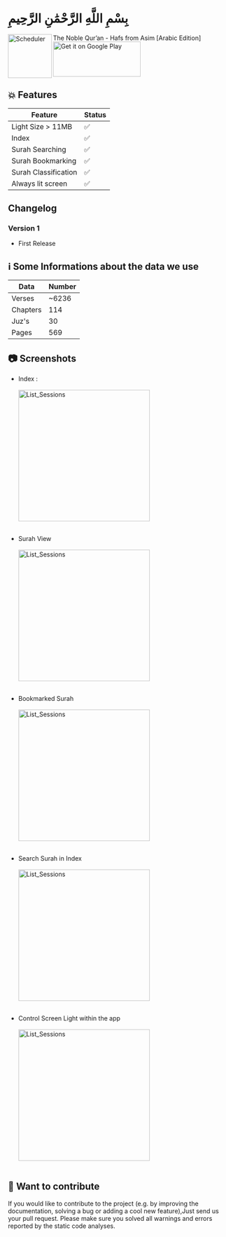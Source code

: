 # بِسْمِ اللَّهِ الرَّحْمَٰنِ الرَّحِيمِ
<img  align="left" alt="Scheduler" src="https://github.com/HoussemTN/Al-quran-Al-karim/blob/master/assets/images/logo.png?raw=true" heigth="100px" width="100px"/>
The Noble Qur’an - Hafs from Asim [Arabic Edition] 
<br>
 <a href='https://play.google.com/store/apps/details?id=com.brains404.quran&pcampaignid=MKT-Other-global-all-co-prtnr-py-PartBadge-Mar2515-1'><img  align="center" width='200' height='80' alt='Get it on Google Play' src='https://play.google.com/intl/en_us/badges/images/generic/en_badge_web_generic.png'></a>
 
## :boom: Features

| Feature |Status|
|-------------|--------------|
| Light Size > 11MB |:white_check_mark:|
|  Index |:white_check_mark:|
|  Surah Searching |:white_check_mark:|
|  Surah Bookmarking |:white_check_mark:|
|  Surah Classification |:white_check_mark:|
|  Always lit screen |:white_check_mark:|

## Changelog
### Version 1
 * First Release

## :information_source: Some Informations about the data we use
|Data |Number|
|-------------|-------------|
|Verses |~6236|
|Chapters |114|
|Juz's |30|
|Pages|569|

## :camera: Screenshots

* Index  : <br/> <br/>
  <img  alt="List_Sessions" src="https://github.com/HoussemTN/Al-quran-Al-karim/blob/master/screenshots/index.jpeg?raw=true"          heigth="250px" width="300px"/>
    <br/>    <br/>
    
* Surah View  <br/> <br/>
  <img  alt="List_Sessions" src="https://github.com/HoussemTN/Al-quran-Al-karim/blob/master/screenshots/surahView.jpeg?raw=true"          heigth="250px" width="300px"/>
    <br/>    <br/>
    
* Bookmarked Surah <br/> <br/>
  <img  alt="List_Sessions" src="https://github.com/HoussemTN/Al-quran-Al-karim/blob/master/screenshots/bookmark.jpeg?raw=true"          heigth="250px" width="300px"/>
    <br/>    <br/>
    
    
* Search Surah in Index <br/> <br/>
  <img  alt="List_Sessions" src="https://github.com/HoussemTN/Al-quran-Al-karim/blob/master/screenshots/searchSurah.jpeg?raw=true"          heigth="250px" width="300px"/>
    <br/>    <br/>
    
* Control Screen Light within the app <br/> <br/>
  <img  alt="List_Sessions" src="https://github.com/HoussemTN/Al-quran-Al-karim/blob/master/screenshots/controlLight.jpeg?raw=true"          heigth="250px" width="300px"/>
    <br/>    <br/>
    
   
 ## :gift_heart: Want to contribute
If you would like to contribute to the project (e.g. by improving the documentation, solving a bug or adding a cool new feature),Just send us your pull request. Please make sure you solved all warnings and errors reported by the static code analyses.


